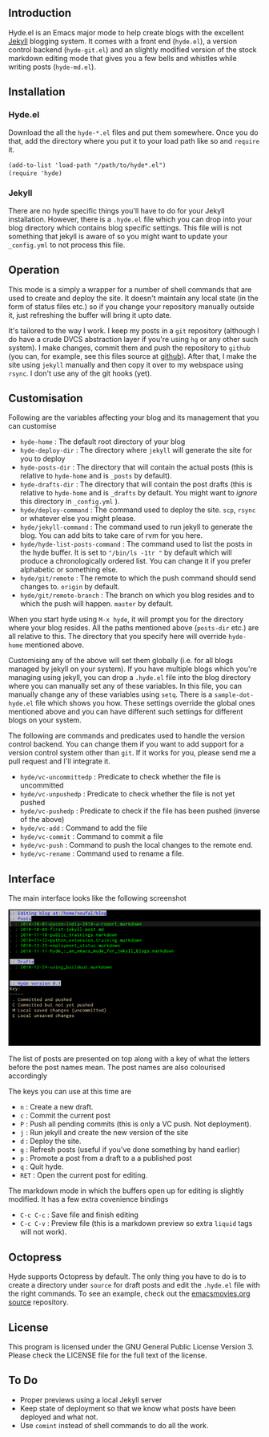 Introduction
------------

Hyde.el is an Emacs major mode to help create blogs with the excellent
[Jekyll](http://jekyllrb.com/) blogging system. It comes with a front
end (`hyde.el`), a version control backend (`hyde-git.el`) and an
slightly modified version of the stock markdown editing mode that
gives you a few bells and whistles while writing posts (`hyde-md.el`).


Installation
------------

### Hyde.el
Download the all the `hyde-*.el` files and put them somewhere. Once
you do that, add the directory where you put it to your load path like
so and `require` it.


    (add-to-list 'load-path "/path/to/hyde*.el")
    (require 'hyde)

### Jekyll

There are no hyde specific things you'll have to do for your Jekyll
installation. However, there is a `.hyde.el` file which you can drop
into your blog directory which contains blog specific settings. This
file will is not something that jekyll is aware of so you might want
to update your `_config.yml` to not process this file.


Operation
---------
This mode is a simply a wrapper for a number of shell commands that
are used to create and deploy the site. It doesn't maintain any local
state (in the form of status files etc.) so if you change your
repository manually outside it, just refreshing the buffer will bring
it upto date.

It's tailored to the way I work. I keep my posts in a `git` repository
(although I do have a crude DVCS abstraction layer if you're using
`hg` or any other such system). I make changes, commit them and push
the repository to `github` (you can, for example, see this files
source at
[github](https://github.com/nibrahim/nibrahim.net.in/blob/master/_posts/2010-11-11-hyde_%3A_an_emacs_mode_for_jekyll_blogs.markdown)).
After that, I make the site using `jekyll` manually and then copy it
over to my webspace using `rsync`. I don't use any of the git hooks
(yet).

Customisation
-------------
    
Following are the variables affecting your blog and its management that you can customise

  * `hyde-home` : The default root directory of your blog
  * `hyde-deploy-dir` : The directory where `jekyll` will generate the site for you to deploy
  * `hyde-posts-dir` : The directory that will contain the actual posts
	  (this is relative to `hyde-home` and is `_posts` by default).
  * `hyde-drafts-dir` : The directory that will contain the post
	  drafts (this is relative to `hyde-home` and is `_drafts` by
	  default. You might want to _ignore_ this directory in
	  `_config.yml` ).
  * `hyde/deploy-command` : The command used to deploy the site. `scp`,
	  `rsync` or whatever else you might please.
  * `hyde/jekyll-command` : The command used to run jekyll to generate the blog. You can add bits to take care of rvm for you here. 		  
  * `hyde/hyde-list-posts-command` : The command used to list the posts in the hyde buffer. It is set to `"/bin/ls -1tr "` by default which will produce a chronologically ordered list. You can change it if you prefer alphabetic or something else. 
  * `hyde/git/remote` : The remote to which the push command should send changes to. `origin` by default.
  * `hyde/git/remote-branch` : The branch on which you blog resides and to which the push will happen. `master` by default.

When you start hyde using `M-x hyde`, it will prompt you for the directory where your blog resides. All the paths mentioned above (`posts-dir` etc.) are all relative to this. The directory that you specify here will override `hyde-home` mentioned above. 

Customising any of the above will set them globally (i.e. for all blogs managed by jekyll on your system). If you have multiple blogs which you're managing using jekyll, you can drop a `.hyde.el` file into the blog directory where you can manually set any of these variables. In this file, you can manually change any of these variables using `setq`. There is a `sample-dot-hyde.el` file which shows you how. These settings override the global ones mentioned above and you can have different such settings for different blogs on your system. 

The following are commands and predicates used to handle the version control backend. You can change them if you want to add support for a version control system other than `git`. If it works for you, please send me a pull request and I'll integrate it. 

  * `hyde/vc-uncommittedp` : Predicate to check whether the file is uncommitted
  * `hyde/vc-unpushedp` : Predicate to check whether the file is not yet pushed
  * `hyde/vc-pushedp` :  Predicate to check if the file has been pushed (inverse of the above)
  * `hyde/vc-add` : Command to add the file
  * `hyde/vc-commit` : Command to commit a file
  * `hyde/vc-push` : Command to push the local changes to the remote end.
  * `hyde/vc-rename` : Command used to rename a file.
  
Interface
---------
  
The main interface looks like the following screenshot

![Hyde screenshot](Screenshot.png)

The list of posts are presented on top along with a key of what the
letters before the post names mean. The post names are also colourised
accordingly

The keys you can use at this time are

* `n` : Create a new draft.
* `c` : Commit the current post
* `P` : Push all pending commits (this is only a VC push. Not
  deployment).
* `j` : Run jekyll and create the new version of the site
* `d` : Deploy the site.
* `g` : Refresh posts (useful if you've done something by hand
  earlier)
* `p` : Promote a post from a draft to a a published post
* `q` : Quit hyde.  
* `RET` : Open the current post for editing.

The markdown mode in which the buffers open up for editing is slightly
modified. It has a few extra covenience bindings

* `C-c C-c` : Save file and finish editing
* `C-c C-v` : Preview file (this is a markdown preview so extra
  `liquid` tags will not work). 

Octopress
---------
Hyde supports Octopress by default. The only thing you have to do is to create a directory under `source` for draft posts and
edit the `.hyde.el` file with the right commands. To see an example, check out the [emacsmovies.org source](http://github.com/nibrahim/emacsmovies.org) repository.


License
-------
This program is licensed under the GNU General Public License Version
3. Please check the LICENSE file for the full text of the license.

To Do
-----

* Proper previews using a local Jekyll server
* Keep state of deployment so that we know what posts have been
  deployed and what not.
* Use `comint` instead of shell commands to do all the work. 
